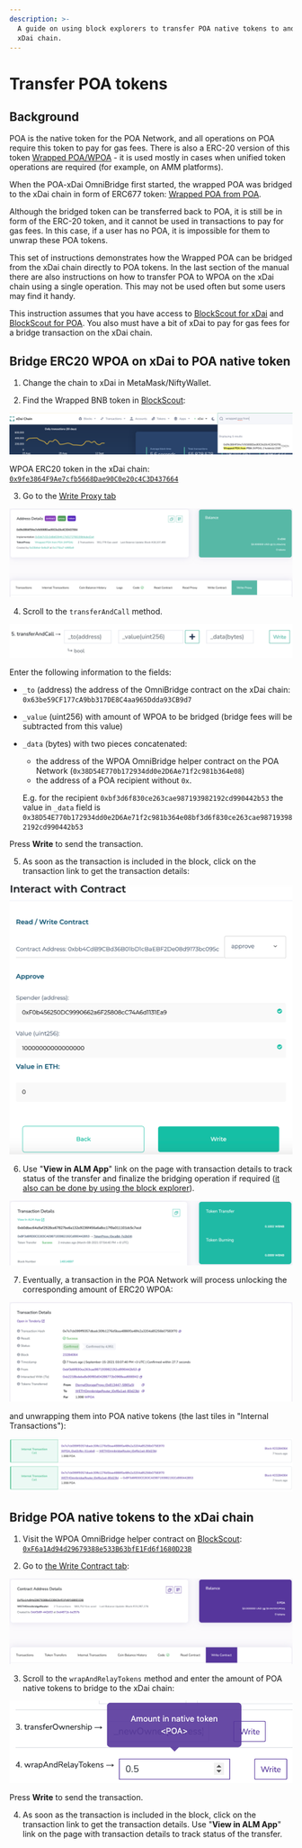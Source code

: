 ```yaml
---
description: >-
  A guide on using block explorers to transfer POA native tokens to and from the
  xDai chain.
---
```


# Transfer POA tokens

## Background

POA is the native token for the POA Network, and all operations on POA require this token to pay for gas fees. There is also a ERC-20 version of this token [Wrapped POA/WPOA](https://blockscout.com/poa/core/address/0xD2CFBCDbDF02c42951ad269dcfFa27c02151Cebd) - it is used mostly in cases when unified token operations are required \(for example, on AMM platforms\).

When the POA-xDai OmniBridge first started, the wrapped POA was bridged to the xDai chain in form of ERC677 token: [Wrapped POA from POA](https://blockscout.com/xdai/mainnet/address/0x9fe3864F9Ae7cfb5668Dae90C0e20c4C3D437664).

Although the bridged token can be transferred back to POA,  it is still be in form of the ERC-20 token, and it cannot be used in transactions to pay for gas fees. In this case, if a user has no POA, it is impossible for them to unwrap these POA tokens.

This set of instructions demonstrates how the Wrapped POA can be bridged from the xDai chain directly to POA tokens. In the last section of the manual there are also instructions on how to transfer POA to WPOA on the xDai chain using a single operation. This may not be used often but some users may find it handy.

This instruction assumes that you have access to [BlockScout for xDai](https://blockscout.com/xdai/mainnet) and [BlockScout for POA](https://blockscout.com/poa/core). You also must have a bit of xDai to pay for gas fees for a bridge transaction on the xDai chain. 

## Bridge ERC20 WPOA on xDai to POA native token

1. Change the chain to xDai in MetaMask/NiftyWallet.

2. Find the Wrapped BNB token in [BlockScout](https://blockscout.com/poa/xdai):

![](../../.gitbook/assets/image%20%28172%29.png)

WPOA ERC20 token in the xDai chain: [`0x9fe3864F9Ae7cfb5668Dae90C0e20c4C3D437664`](https://blockscout.com/xdai/mainnet/address/0x9fe3864F9Ae7cfb5668Dae90C0e20c4C3D437664)

3. Go to the [Write Proxy tab](https://blockscout.com/xdai/mainnet/address/0x9fe3864F9Ae7cfb5668Dae90C0e20c4C3D437664/write-proxy)

![](../../.gitbook/assets/image%20%28129%29.png)

4. Scroll to the `transferAndCall` method.

![](../../.gitbook/assets/image%20%286%29.png)

Enter the following information to the fields:

* `_to` \(address\) the address of the OmniBridge contract on the xDai chain: `0x63be59CF177cA9bb317DE8C4aa965Ddda93CB9d7`
* `_value` \(uint256\) with amount of WPOA to be bridged \(bridge fees will be subtracted from this value\)
* `_data` \(bytes\) with two pieces concatenated:

  * the address of the WPOA OmniBridge helper contract on the POA Network \(`0x38D54E770b172934dd0e2D6Ae71f2c981b364e08`\)
  * the address of a POA recipient without `0x`.

  E.g. for the recipient `0xbf3d6f830ce263cae987193982192cd990442b53` the value in `_data` field is `0x38D54E770b172934dd0e2D6Ae71f2c981b364e08bf3d6f830ce263cae987193982192cd990442b53`

Press **Write** to send the transaction. 

5. As soon as the transaction is included in the block, click on the transaction link to get the transaction details:

![](../../.gitbook/assets/image%20%28101%29.png)

6. Use "**View in ALM App**" link on the page with transaction details to track status of the transfer and finalize the bridging operation if required \([it also can be done by using the block explorer](https://docs.tokenbridge.net/poa-xdai-amb/about-the-poa-xdai-amb/submit-confirmations-manually)\).

![](../../.gitbook/assets/image%20%28154%29.png)

7. Eventually, a transaction in the POA Network will process unlocking the corresponding amount of ERC20 WPOA:

![](../../.gitbook/assets/image%20%28171%29.png)

and unwrapping them into POA native tokens \(the last tiles in "Internal Transactions"\):

![](../../.gitbook/assets/image%20%2834%29.png)

## Bridge POA native tokens to the xDai chain

1. Visit the WPOA OmniBridge helper contract on [BlockScout](https://blockscout.com/poa/core): [`0xF6a1Ad94d29679388e533B63bfE1Fd6f1680D23B`](https://blockscout.com/poa/core/address/0xF6a1Ad94d29679388e533B63bfE1Fd6f1680D23B)

2. Go to [the Write Contract tab](https://blockscout.com/poa/core/address/0xF6a1Ad94d29679388e533B63bfE1Fd6f1680D23B/write-contract):

![](../../.gitbook/assets/image%20%2830%29.png)

3. Scroll to the `wrapAndRelayTokens` method and enter the amount of POA native tokens to bridge to the xDai chain:

![](../../.gitbook/assets/image%20%2821%29.png)

Press **Write** to send the transaction.

4. As soon as the transaction is included in the block, click on the transaction link to get the transaction details. Use "**View in ALM App**" link on the page with transaction details to track status of the transfer.

